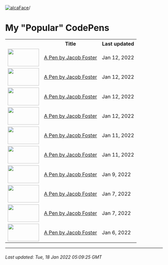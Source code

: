 [![alcaFace](https://camo.githubusercontent.com/2ee094c4af74cb0ec2e19388fccfb809837623e3/68747470733a2f2f7374617469632d63646e2e6a74766e772e6e65742f656d6f7469636f6e732f76312f3332383632362f312e30)](https://twitch.tv/Alca)/

# My "Popular" CodePens

<table>
	<tr>
		<th></th>
		<th>Title</th>
		<th>Last updated</th>
	</tr>
	<tr>
		<td><a href="https://codepen.io/Alca/pen/MWEzjJz" rel="nofollow"><img src="https://codepen.io/alca/pen/MWEzjJz/image/default.png" width="100" height="56.25"></a></td>
		<td><a href="https://codepen.io/Alca/pen/MWEzjJz" rel="nofollow">A Pen by Jacob Foster</a></td>
		<td>Jan 12, 2022</td>
	</tr>
	<tr>
		<td><a href="https://codepen.io/Alca/pen/OJxaNPw" rel="nofollow"><img src="https://codepen.io/alca/pen/OJxaNPw/image/default.png" width="100" height="56.25"></a></td>
		<td><a href="https://codepen.io/Alca/pen/OJxaNPw" rel="nofollow">A Pen by Jacob Foster</a></td>
		<td>Jan 12, 2022</td>
	</tr>
	<tr>
		<td><a href="https://codepen.io/Alca/pen/JjreYLw" rel="nofollow"><img src="https://codepen.io/alca/pen/JjreYLw/image/default.png" width="100" height="56.25"></a></td>
		<td><a href="https://codepen.io/Alca/pen/JjreYLw" rel="nofollow">A Pen by Jacob Foster</a></td>
		<td>Jan 12, 2022</td>
	</tr>
	<tr>
		<td><a href="https://codepen.io/Alca/pen/QWqZxxb" rel="nofollow"><img src="https://codepen.io/alca/pen/QWqZxxb/image/default.png" width="100" height="56.25"></a></td>
		<td><a href="https://codepen.io/Alca/pen/QWqZxxb" rel="nofollow">A Pen by Jacob Foster</a></td>
		<td>Jan 12, 2022</td>
	</tr>
	<tr>
		<td><a href="https://codepen.io/Alca/pen/poWxWdg" rel="nofollow"><img src="https://codepen.io/alca/pen/poWxWdg/image/default.png" width="100" height="56.25"></a></td>
		<td><a href="https://codepen.io/Alca/pen/poWxWdg" rel="nofollow">A Pen by Jacob Foster</a></td>
		<td>Jan 11, 2022</td>
	</tr>
	<tr>
		<td><a href="https://codepen.io/Alca/pen/BawqRGB" rel="nofollow"><img src="https://codepen.io/alca/pen/BawqRGB/image/default.png" width="100" height="56.25"></a></td>
		<td><a href="https://codepen.io/Alca/pen/BawqRGB" rel="nofollow">A Pen by Jacob Foster</a></td>
		<td>Jan 11, 2022</td>
	</tr>
	<tr>
		<td><a href="https://codepen.io/Alca/pen/ExweNEE" rel="nofollow"><img src="https://codepen.io/alca/pen/ExweNEE/image/default.png" width="100" height="56.25"></a></td>
		<td><a href="https://codepen.io/Alca/pen/ExweNEE" rel="nofollow">A Pen by Jacob Foster</a></td>
		<td>Jan 9, 2022</td>
	</tr>
	<tr>
		<td><a href="https://codepen.io/Alca/pen/abLjLBY" rel="nofollow"><img src="https://codepen.io/alca/pen/abLjLBY/image/default.png" width="100" height="56.25"></a></td>
		<td><a href="https://codepen.io/Alca/pen/abLjLBY" rel="nofollow">A Pen by Jacob Foster</a></td>
		<td>Jan 7, 2022</td>
	</tr>
	<tr>
		<td><a href="https://codepen.io/Alca/pen/BawPZQZ" rel="nofollow"><img src="https://codepen.io/alca/pen/BawPZQZ/image/default.png" width="100" height="56.25"></a></td>
		<td><a href="https://codepen.io/Alca/pen/BawPZQZ" rel="nofollow">A Pen by Jacob Foster</a></td>
		<td>Jan 7, 2022</td>
	</tr>
	<tr>
		<td><a href="https://codepen.io/Alca/pen/zYEabYb" rel="nofollow"><img src="https://codepen.io/alca/pen/zYEabYb/image/default.png" width="100" height="56.25"></a></td>
		<td><a href="https://codepen.io/Alca/pen/zYEabYb" rel="nofollow">A Pen by Jacob Foster</a></td>
		<td>Jan 6, 2022</td>
	</tr>
</table>

---

###### Last updated: Tue, 18 Jan 2022 05:09:25 GMT